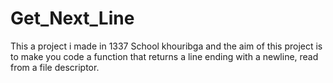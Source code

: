 # Get_Next_Line
This a project i made in 1337 School khouribga and the aim of this project is to make you code a function that returns a line ending with a newline, read from a file descriptor.
